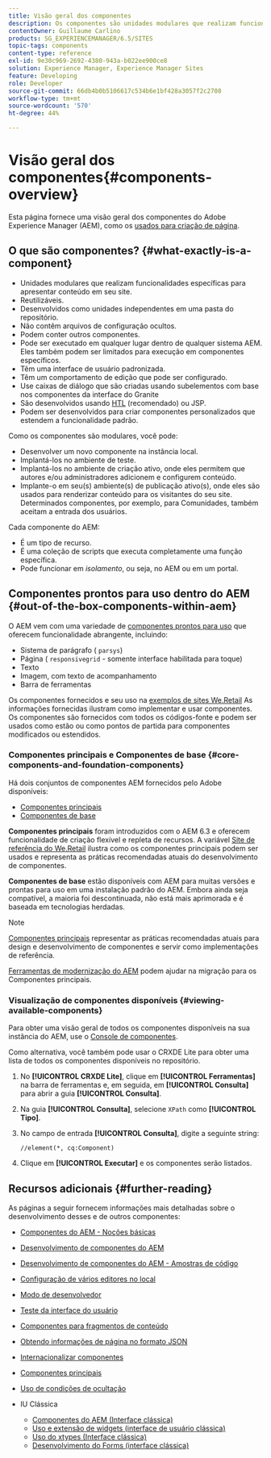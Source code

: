```yaml
---
title: Visão geral dos componentes
description: Os componentes são unidades modulares que realizam funcionalidades específicas para apresentar conteúdo em seu site
contentOwner: Guillaume Carlino
products: SG_EXPERIENCEMANAGER/6.5/SITES
topic-tags: components
content-type: reference
exl-id: 9e30c969-2692-4380-943a-b022ee900ce8
solution: Experience Manager, Experience Manager Sites
feature: Developing
role: Developer
source-git-commit: 66db4b0b5106617c534b6e1bf428a3057f2c2708
workflow-type: tm+mt
source-wordcount: '570'
ht-degree: 44%

---
```


# Visão geral dos componentes{#components-overview}

Esta página fornece uma visão geral dos componentes do Adobe Experience Manager (AEM), como os [usados para criação de página](/help/sites-authoring/default-components-foundation.md).

## O que são componentes? {#what-exactly-is-a-component}

* Unidades modulares que realizam funcionalidades específicas para apresentar conteúdo em seu site.
* Reutilizáveis.
* Desenvolvidos como unidades independentes em uma pasta do repositório.
* Não contêm arquivos de configuração ocultos.
* Podem conter outros componentes.
* Pode ser executado em qualquer lugar dentro de qualquer sistema AEM. Eles também podem ser limitados para execução em componentes específicos.
* Têm uma interface de usuário padronizada.
* Têm um comportamento de edição que pode ser configurado.
* Use caixas de diálogo que são criadas usando subelementos com base nos componentes da interface do Granite
* São desenvolvidos usando [HTL](https://experienceleague.adobe.com/docs/experience-manager-htl/content/overview.html?lang=pt-BR) (recomendado) ou JSP.
* Podem ser desenvolvidos para criar componentes personalizados que estendem a funcionalidade padrão.

Como os componentes são modulares, você pode:

* Desenvolver um novo componente na instância local.
* Implantá-los no ambiente de teste.
* Implantá-los no ambiente de criação ativo, onde eles permitem que autores e/ou administradores adicionem e configurem conteúdo.
* Implante-o em seu(s) ambiente(s) de publicação ativo(s), onde eles são usados para renderizar conteúdo para os visitantes do seu site. Determinados componentes, por exemplo, para Comunidades, também aceitam a entrada dos usuários.

Cada componente do AEM:

* É um tipo de recurso.
* É uma coleção de scripts que executa completamente uma função específica.
* Pode funcionar em *isolamento*, ou seja, no AEM ou em um portal.

## Componentes prontos para uso dentro do AEM {#out-of-the-box-components-within-aem}

O AEM vem com uma variedade de [componentes prontos para uso](/help/sites-authoring/default-components.md) que oferecem funcionalidade abrangente, incluindo:

* Sistema de parágrafo ( `parsys`)
* Página ( `responsivegrid` - somente interface habilitada para toque)
* Texto
* Imagem, com texto de acompanhamento
* Barra de ferramentas

Os componentes fornecidos e seu uso na [exemplos de sites We.Retail](/help/sites-developing/we-retail.md) As informações fornecidas ilustram como implementar e usar componentes. Os componentes são fornecidos com todos os códigos-fonte e podem ser usados como estão ou como pontos de partida para componentes modificados ou estendidos.

### Componentes principais e Componentes de base {#core-components-and-foundation-components}

Há dois conjuntos de componentes AEM fornecidos pelo Adobe disponíveis:

* [Componentes principais](https://experienceleague.adobe.com/docs/experience-manager-core-components/using/introduction.html?lang=pt-BR)
* [Componentes de base](/help/sites-authoring/default-components-foundation.md)

**Componentes principais** foram introduzidos com o AEM 6.3 e oferecem funcionalidade de criação flexível e repleta de recursos. A variável [Site de referência do We.Retail](/help/sites-developing/we-retail.md) ilustra como os componentes principais podem ser usados e representa as práticas recomendadas atuais do desenvolvimento de componentes.

**Componentes de base** estão disponíveis com AEM para muitas versões e prontas para uso em uma instalação padrão do AEM. Embora ainda seja compatível, a maioria foi descontinuada, não está mais aprimorada e é baseada em tecnologias herdadas.

>[!NOTE]
>
>[Componentes principais](https://experienceleague.adobe.com/docs/experience-manager-core-components/using/introduction.html?lang=pt-BR) representar as práticas recomendadas atuais para design e desenvolvimento de componentes e servir como implementações de referência.
>
>[Ferramentas de modernização do AEM](modernization-tools.md) podem ajudar na migração para os Componentes principais.

### Visualização de componentes disponíveis {#viewing-available-components}

Para obter uma visão geral de todos os componentes disponíveis na sua instância do AEM, use o [Console de componentes](/help/sites-authoring/default-components-console.md).

Como alternativa, você também pode usar o CRXDE Lite para obter uma lista de todos os componentes disponíveis no repositório.

1. No **[!UICONTROL CRXDE Lite]**, clique em **[!UICONTROL Ferramentas]** na barra de ferramentas e, em seguida, em **[!UICONTROL Consulta]** para abrir a guia **[!UICONTROL Consulta]**.

1. Na guia **[!UICONTROL Consulta]**, selecione `XPath` como **[!UICONTROL Tipo]**.

1. No campo de entrada **[!UICONTROL Consulta]**, digite a seguinte string:

   `//element(*, cq:Component)`

1. Clique em **[!UICONTROL Executar]** e os componentes serão listados.

## Recursos adicionais {#further-reading}

As páginas a seguir fornecem informações mais detalhadas sobre o desenvolvimento desses e de outros componentes:

* [Componentes do AEM - Noções básicas](/help/sites-developing/components-basics.md)
* [Desenvolvimento de componentes do AEM](/help/sites-developing/developing-components.md)
* [Desenvolvimento de componentes do AEM - Amostras de código](/help/sites-developing/developing-components-samples.md)
* [Configuração de vários editores no local](/help/sites-developing/multiple-inplace-editors.md)
* [Modo de desenvolvedor](/help/sites-developing/developer-mode.md)
* [Teste da interface do usuário](/help/sites-developing/hobbes.md)
* [Componentes para fragmentos de conteúdo](/help/sites-developing/components-content-fragments.md)
* [Obtendo informações de página no formato JSON](/help/sites-developing/pageinfo.md)
* [Internacionalizar componentes](/help/sites-developing/i18n.md)
* [Componentes principais](https://experienceleague.adobe.com/docs/experience-manager-core-components/using/introduction.html?lang=pt-BR)
* [Uso de condições de ocultação](/help/sites-developing/hide-conditions.md)
* IU Clássica

   * [Componentes do AEM (Interface clássica)](/help/sites-developing/developing-components-classic.md)
   * [Uso e extensão de widgets (interface de usuário clássica)](/help/sites-developing/widgets.md)
   * [Uso do xtypes (Interface clássica)](/help/sites-developing/xtypes.md)
   * [Desenvolvimento do Forms (interface clássica)](/help/sites-developing/developing-forms.md)
